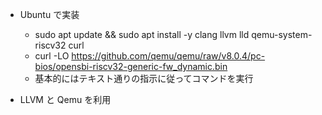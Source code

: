 - Ubuntu で実装
  - sudo apt update && sudo apt install -y clang llvm lld qemu-system-riscv32 curl
  - curl -LO https://github.com/qemu/qemu/raw/v8.0.4/pc-bios/opensbi-riscv32-generic-fw_dynamic.bin
  - 基本的にはテキスト通りの指示に従ってコマンドを実行

- LLVM と Qemu を利用